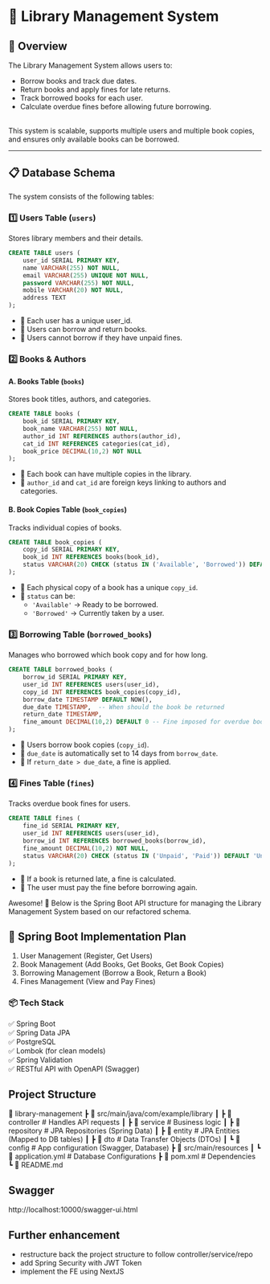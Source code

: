# 📖 Library Management System

## 📌 Overview
The Library Management System allows users to:

- Borrow books and track due dates.
- Return books and apply fines for late returns.
- Track borrowed books for each user.
- Calculate overdue fines before allowing future borrowing.

<br>
This system is scalable, supports multiple users and multiple book copies, and ensures only available books can be borrowed.

---------------------------------------------------------------------------------------------------

## 📋 Database Schema
The system consists of the following tables:

### 1️⃣ Users Table (`users`)
Stores library members and their details.

```sql
CREATE TABLE users (
    user_id SERIAL PRIMARY KEY,
    name VARCHAR(255) NOT NULL,
    email VARCHAR(255) UNIQUE NOT NULL,
    password VARCHAR(255) NOT NULL,
    mobile VARCHAR(20) NOT NULL,
    address TEXT
);
```

- 🔹 Each user has a unique user_id. 
- 🔹 Users can borrow and return books. 
- 🔹 Users cannot borrow if they have unpaid fines.

### 2️⃣ Books & Authors

#### A. Books Table (`books`)
Stores book titles, authors, and categories.

```sql
CREATE TABLE books (
    book_id SERIAL PRIMARY KEY,
    book_name VARCHAR(255) NOT NULL,
    author_id INT REFERENCES authors(author_id),
    cat_id INT REFERENCES categories(cat_id),
    book_price DECIMAL(10,2) NOT NULL
);
```

- 🔹 Each book can have multiple copies in the library.
- 🔹 `author_id` and `cat_id` are foreign keys linking to authors and categories.

#### B. Book Copies Table (`book_copies`)
Tracks individual copies of books.

```sql
CREATE TABLE book_copies (
    copy_id SERIAL PRIMARY KEY,
    book_id INT REFERENCES books(book_id),
    status VARCHAR(20) CHECK (status IN ('Available', 'Borrowed')) DEFAULT 'Available'
);
```

- 🔹 Each physical copy of a book has a unique `copy_id`.
- 🔹 `status` can be:
  - `'Available'` → Ready to be borrowed.
  - `'Borrowed'` → Currently taken by a user.

### 3️⃣ Borrowing Table (`borrowed_books`)
Manages who borrowed which book copy and for how long.

```sql
CREATE TABLE borrowed_books (
    borrow_id SERIAL PRIMARY KEY,
    user_id INT REFERENCES users(user_id),
    copy_id INT REFERENCES book_copies(copy_id),
    borrow_date TIMESTAMP DEFAULT NOW(),
    due_date TIMESTAMP,  -- When should the book be returned
    return_date TIMESTAMP,
    fine_amount DECIMAL(10,2) DEFAULT 0 -- Fine imposed for overdue books
);
```

- 🔹 Users borrow book copies (`copy_id`).
- 🔹 `due_date` is automatically set to 14 days from `borrow_date`.
- 🔹 If `return_date > due_date`, a fine is applied.

### 4️⃣ Fines Table (`fines`)
Tracks overdue book fines for users.

```sql
CREATE TABLE fines (
    fine_id SERIAL PRIMARY KEY,
    user_id INT REFERENCES users(user_id),
    borrow_id INT REFERENCES borrowed_books(borrow_id),
    fine_amount DECIMAL(10,2) NOT NULL,
    status VARCHAR(20) CHECK (status IN ('Unpaid', 'Paid')) DEFAULT 'Unpaid'
);
```

- 🔹 If a book is returned late, a fine is calculated.
- 🔹 The user must pay the fine before borrowing again.


Awesome! 🚀 Below is the Spring Boot API structure for managing the Library Management System based on our refactored schema.

## 📌 Spring Boot Implementation Plan

1. User Management (Register, Get Users)
2. Book Management (Add Books, Get Books, Get Book Copies)
3. Borrowing Management (Borrow a Book, Return a Book)
4. Fines Management (View and Pay Fines)

### 📦 Tech Stack
✅ Spring Boot <br>
✅ Spring Data JPA <br>
✅ PostgreSQL <br>
✅ Lombok (for clean models) <br>
✅ Spring Validation <br>
✅ RESTful API with OpenAPI (Swagger) <br>

## Project Structure
📂 library-management
┣ 📂 src/main/java/com/example/library
┃ ┣ 📂 controller        # Handles API requests
┃ ┣ 📂 service           # Business logic
┃ ┣ 📂 repository        # JPA Repositories (Spring Data)
┃ ┣ 📂 entity            # JPA Entities (Mapped to DB tables)
┃ ┣ 📂 dto               # Data Transfer Objects (DTOs)
┃ ┗ 📂 config            # App configuration (Swagger, Database)
┣ 📂 src/main/resources
┃ ┗ 📜 application.yml   # Database Configurations
┣ 📜 pom.xml             # Dependencies
┗ 📜 README.md

## Swagger
http://localhost:10000/swagger-ui.html

## Further enhancement
- restructure back the project structure to follow controller/service/repo 
- add Spring Security with JWT Token
- implement the FE using NextJS
